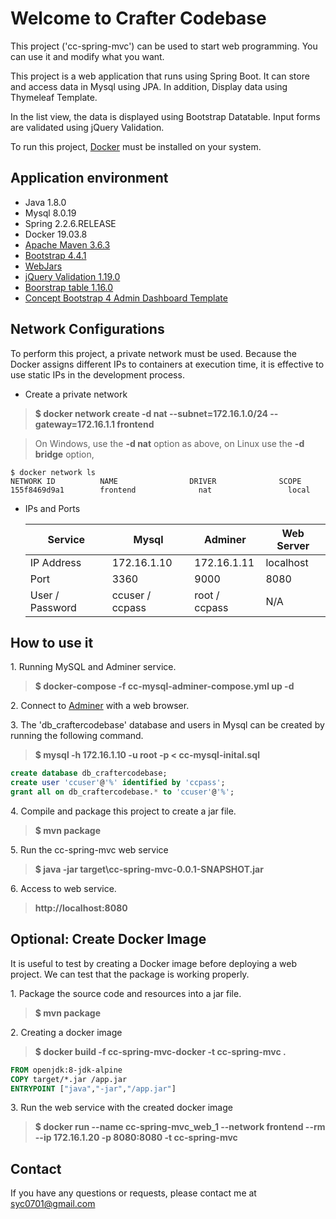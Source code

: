 # Welcome to Crafter Codebase

This project ('cc-spring-mvc') can be used to start web programming. You can use it and modify what you want.

This project is a web application that runs using Spring Boot. It can store and access data in Mysql using JPA. 
In addition, Display data using Thymeleaf Template.

In the list view, the data is displayed using Bootstrap Datatable. 
Input forms are validated using jQuery Validation.

To run this project, [Docker](https://www.docker.com/) must be installed on your system.

## Application environment
* Java 1.8.0
* Mysql 8.0.19
* Spring 2.2.6.RELEASE
* Docker 19.03.8
* [Apache Maven 3.6.3](https://getbootstrap.com)
* [Bootstrap 4.4.1](https://getbootstrap.com)
* [WebJars](https://www.webjars.org/)
* [jQuery Validation 1.19.0](https://jqueryvalidation.org/)
* [Boorstrap table 1.16.0](https://bootstrap-table.com/)
* [Concept Bootstrap 4 Admin Dashboard Template](https://colorlib.com/polygon/concept/index.html)


## Network Configurations
To perform this project, a private network must be used.
Because the Docker assigns different IPs to containers at execution time, it is effective to use static IPs in the development process.

* Create a private network

>__$ docker network create -d nat --subnet=172.16.1.0/24 --gateway=172.16.1.1 frontend__

> On Windows, use the **-d nat** option as above, on Linux use the **-d bridge** option,

```
$ docker network ls
NETWORK ID          NAME                DRIVER              SCOPE
155f8469d9a1        frontend              nat                 local
```

* IPs and Ports

    Service         | Mysql           | Adminer       | Web Server        
    --------------- | --------------- | ------------- | -------------
    IP Address      | 172.16.1.10     | 172.16.1.11   | localhost
    Port            | 3360            | 9000          | 8080
    User / Password | ccuser / ccpass | root / ccpass | N/A


## How to use it
1\. Running MySQL and Adminer service.
>__$ docker-compose -f cc-mysql-adminer-compose.yml up -d__
	
2\. Connect to [Adminer](http://localhost:9000) with a web browser.

3\. The 'db_craftercodebase' database and users in Mysql can be created by running the following command.

>__$ mysql -h 172.16.1.10 -u root -p < cc-mysql-inital.sql__
	
```sql
create database db_craftercodebase;                 
create user 'ccuser'@'%' identified by 'ccpass';    
grant all on db_craftercodebase.* to 'ccuser'@'%';  
```

4\. Compile and package this project to create a jar file.

>__$ mvn package__
	    
5\. Run the cc-spring-mvc web service

>__$ java -jar target\cc-spring-mvc-0.0.1-SNAPSHOT.jar__
	
6\. Access to web service.

>__http://localhost:8080__


## Optional: Create Docker Image
	
It is useful to test by creating a Docker image before deploying a web project. We can test that the package is working properly.

1\. Package the source code and resources into a jar file.
    
>__$ mvn package__

2\. Creating a docker image

>__$ docker build -f cc-spring-mvc-docker -t cc-spring-mvc .__
    

```dockerfile
FROM openjdk:8-jdk-alpine
COPY target/*.jar /app.jar
ENTRYPOINT ["java","-jar","/app.jar"]
```

3\. Run the web service with the created docker image

>__$ docker run --name cc-spring-mvc_web_1 --network frontend --rm --ip 172.16.1.20 -p 8080:8080 -t cc-spring-mvc__


## Contact
If you have any questions or requests, please contact me at [syc0701@gmail.com](mailto:syc0701@gmail.com)    